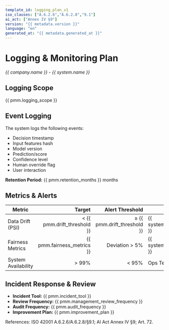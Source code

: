 ```yaml
---
template_id: logging_plan_v1
iso_clauses: ["A.6.2.6","A.6.2.8","9.1"]
ai_act: ["Annex IV §9"]
version: "{{ metadata.version }}"
language: "en"
generated_at: "{{ metadata.generated_at }}"
---
```


# Logging & Monitoring Plan
*{{ company.name }} - {{ system.name }}*

## Logging Scope

{{ pmm.logging_scope }}

## Event Logging

The system logs the following events:
- Decision timestamp
- Input features hash
- Model version
- Prediction/score
- Confidence level
- Human override flag
- User interaction

**Retention Period:** {{ pmm.retention_months }} months

## Metrics & Alerts

| Metric | Target | Alert Threshold | Owner |
|--------|-------:|----------------:|-------|
| Data Drift (PSI) | < {{ pmm.drift_threshold }} | ≥ {{ pmm.drift_threshold }} | {{ system.owner_email }} |
| Fairness Metrics | {{ pmm.fairness_metrics }} | Deviation > 5% | {{ system.owner_email }} |
| System Availability | > 99% | < 95% | Ops Team |

## Incident Response & Review

- **Incident Tool:** {{ pmm.incident_tool }}
- **Review Frequency:** {{ pmm.management_review_frequency }}
- **Audit Frequency:** {{ pmm.audit_frequency }}
- **Improvement Plan:** {{ pmm.improvement_plan }}

References: ISO 42001 A.6.2.6/A.6.2.8/§9.1; AI Act Annex IV §9; Art. 72.

